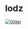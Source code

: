 # lodz

[![Gitter](https://badges.gitter.im/Join%20Chat.svg)](https://gitter.im/nodeschool/lodz?utm_source=badge&utm_medium=badge&utm_campaign=pr-badge&utm_content=badge)